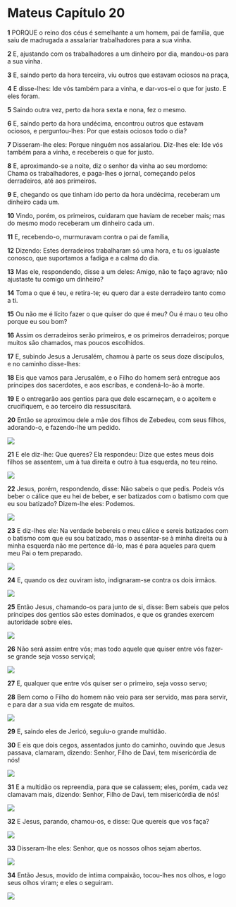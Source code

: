 # Mateus Capítulo 20

**1** 	PORQUE o reino dos céus é semelhante a um homem, pai de família, que saiu de madrugada a assalariar trabalhadores para a sua vinha.

**2** 	E, ajustando com os trabalhadores a um dinheiro por dia, mandou-os para a sua vinha.

**3** 	E, saindo perto da hora terceira, viu outros que estavam ociosos na praça,

**4** 	E disse-lhes: Ide vós também para a vinha, e dar-vos-ei o que for justo. E eles foram.

**5** 	Saindo outra vez, perto da hora sexta e nona, fez o mesmo.

**6** 	E, saindo perto da hora undécima, encontrou outros que estavam ociosos, e perguntou-lhes: Por que estais ociosos todo o dia?

**7** 	Disseram-lhe eles: Porque ninguém nos assalariou. Diz-lhes ele: Ide vós também para a vinha, e recebereis o que for justo.

**8** 	E, aproximando-se a noite, diz o senhor da vinha ao seu mordomo: Chama os trabalhadores, e paga-lhes o jornal, começando pelos derradeiros, até aos primeiros.

**9** 	E, chegando os que tinham ido perto da hora undécima, receberam um dinheiro cada um.

**10** 	Vindo, porém, os primeiros, cuidaram que haviam de receber mais; mas do mesmo modo receberam um dinheiro cada um.

**11** 	E, recebendo-o, murmuravam contra o pai de família,

**12** 	Dizendo: Estes derradeiros trabalharam só uma hora, e tu os igualaste conosco, que suportamos a fadiga e a calma do dia.

**13** 	Mas ele, respondendo, disse a um deles: Amigo, não te faço agravo; não ajustaste tu comigo um dinheiro?

**14** 	Toma o que é teu, e retira-te; eu quero dar a este derradeiro tanto como a ti.

**15** 	Ou não me é lícito fazer o que quiser do que é meu? Ou é mau o teu olho porque eu sou bom?

**16** 	Assim os derradeiros serão primeiros, e os primeiros derradeiros; porque muitos são chamados, mas poucos escolhidos.

**17** 	E, subindo Jesus a Jerusalém, chamou à parte os seus doze discípulos, e no caminho disse-lhes:

**18** 	Eis que vamos para Jerusalém, e o Filho do homem será entregue aos príncipes dos sacerdotes, e aos escribas, e condená-lo-ão à morte.

**19** 	E o entregarão aos gentios para que dele escarneçam, e o açoitem e crucifiquem, e ao terceiro dia ressuscitará.

**20** 	Então se aproximou dele a mãe dos filhos de Zebedeu, com seus filhos, adorando-o, e fazendo-lhe um pedido.

![](../Images/SweetPublishing/41-10-14.jpg) 

**21** 	E ele diz-lhe: Que queres? Ela respondeu: Dize que estes meus dois filhos se assentem, um à tua direita e outro à tua esquerda, no teu reino.

![](../Images/SweetPublishing/41-10-15.jpg) 

**22** 	Jesus, porém, respondendo, disse: Não sabeis o que pedis. Podeis vós beber o cálice que eu hei de beber, e ser batizados com o batismo com que eu sou batizado? Dizem-lhe eles: Podemos.

![](../Images/SweetPublishing/41-10-16.jpg) 

**23** 	E diz-lhes ele: Na verdade bebereis o meu cálice e sereis batizados com o batismo com que eu sou batizado, mas o assentar-se à minha direita ou à minha esquerda não me pertence dá-lo, mas é para aqueles para quem meu Pai o tem preparado.

![](../Images/SweetPublishing/41-10-17.jpg) 

**24** 	E, quando os dez ouviram isto, indignaram-se contra os dois irmãos.

![](../Images/SweetPublishing/41-10-18.jpg) 

**25** 	Então Jesus, chamando-os para junto de si, disse: Bem sabeis que pelos príncipes dos gentios são estes dominados, e que os grandes exercem autoridade sobre eles.

![](../Images/SweetPublishing/41-10-19.jpg) 

**26** 	Não será assim entre vós; mas todo aquele que quiser entre vós fazer-se grande seja vosso serviçal;

![](../Images/SweetPublishing/41-10-20.jpg) 

**27** 	E, qualquer que entre vós quiser ser o primeiro, seja vosso servo;

**28** 	Bem como o Filho do homem não veio para ser servido, mas para servir, e para dar a sua vida em resgate de muitos.

![](../Images/SweetPublishing/41-10-21.jpg) 

**29** 	E, saindo eles de Jericó, seguiu-o grande multidão.

**30** 	E eis que dois cegos, assentados junto do caminho, ouvindo que Jesus passava, clamaram, dizendo: Senhor, Filho de Davi, tem misericórdia de nós!

![](../Images/SweetPublishing/42-18-18.jpg) 

**31** 	E a multidão os repreendia, para que se calassem; eles, porém, cada vez clamavam mais, dizendo: Senhor, Filho de Davi, tem misericórdia de nós!

![](../Images/SweetPublishing/42-18-17.jpg) 

**32** 	E Jesus, parando, chamou-os, e disse: Que quereis que vos faça?

![](../Images/SweetPublishing/42-18-19.jpg) 

**33** 	Disseram-lhe eles: Senhor, que os nossos olhos sejam abertos.

![](../Images/SweetPublishing/42-18-20.jpg) 

**34** 	Então Jesus, movido de íntima compaixão, tocou-lhes nos olhos, e logo seus olhos viram; e eles o seguiram.

![](../Images/SweetPublishing/40-20-13.jpg) 

